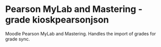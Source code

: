 # Pearson MyLab and Mastering - grade kioskpearsonjson
Moodle Pearson MyLab and Mastering. Handles the import of grades for grade sync.
